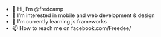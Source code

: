 - 👋 Hi, I’m @fredcamp
- 👀 I’m interested in mobile and web development & design
- 🌱 I’m currently learning js frameworks
- 📫 How to reach me on facebook.com/Freedee/

<!---
fredcamp/fredcamp is a ✨ special ✨ repository because its `README.md` (this file) appears on your GitHub profile.
You can click the Preview link to take a look at your changes.
--->
